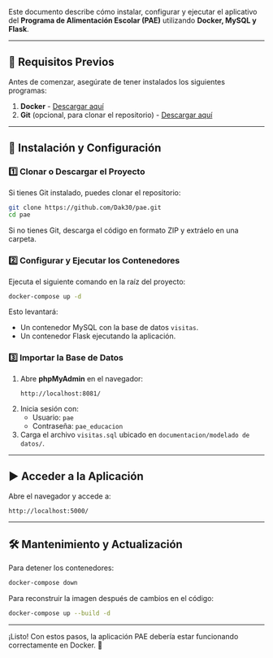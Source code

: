 Este documento describe cómo instalar, configurar y ejecutar el aplicativo del **Programa de Alimentación Escolar (PAE)** utilizando **Docker, MySQL y Flask**.

---

## 📌 Requisitos Previos

Antes de comenzar, asegúrate de tener instalados los siguientes programas:

1. **Docker** - [Descargar aquí](https://www.docker.com/get-started)
2. **Git** (opcional, para clonar el repositorio) - [Descargar aquí](https://git-scm.com/)

---

## 🚀 Instalación y Configuración

### 1️⃣ Clonar o Descargar el Proyecto
Si tienes Git instalado, puedes clonar el repositorio:
```bash
git clone https://github.com/Dak30/pae.git
cd pae
```
Si no tienes Git, descarga el código en formato ZIP y extráelo en una carpeta.

### 2️⃣ Configurar y Ejecutar los Contenedores
Ejecuta el siguiente comando en la raíz del proyecto:

```bash
docker-compose up -d
```

Esto levantará:
- Un contenedor MySQL con la base de datos `visitas`.
- Un contenedor Flask ejecutando la aplicación.

### 3️⃣ Importar la Base de Datos
1. Abre **phpMyAdmin** en el navegador:
   ```
   http://localhost:8081/
   ```
2. Inicia sesión con:
   - Usuario: `pae`
   - Contraseña: `pae_educacion`
3. Carga el archivo `visitas.sql` ubicado en `documentacion/modelado de datos/`.

---

## ▶️ Acceder a la Aplicación

Abre el navegador y accede a:
```
http://localhost:5000/
```

---

## 🛠 Mantenimiento y Actualización
Para detener los contenedores:
```bash
docker-compose down
```
Para reconstruir la imagen después de cambios en el código:
```bash
docker-compose up --build -d
```

---

¡Listo! Con estos pasos, la aplicación PAE debería estar funcionando correctamente en Docker. 🚀